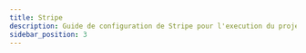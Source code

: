 ```yaml
---
title: Stripe
description: Guide de configuration de Stripe pour l'execution du projet
sidebar_position: 3
---
```


